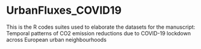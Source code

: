 # UrbanFluxes_COVID19
This is the R codes suites used to elaborate the datasets for the manuscript: Temporal patterns of CO2 emission reductions due to COVID-19 lockdown across European urban neighbourhoods
